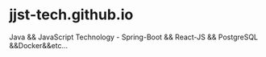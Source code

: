 # jjst-tech.github.io
Java &amp;&amp; JavaScript Technology - Spring-Boot &amp;&amp; React-JS &amp;&amp; PostgreSQL &amp;&amp;Docker&amp;&amp;etc...
